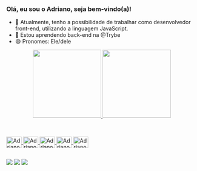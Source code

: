 ### Olá, eu sou o Adriano, seja bem-vindo(a)!

- 🔭 Atualmente, tenho a possibilidade de trabalhar como desenvolvedor front-end, utilizando a linguagem JavaScript.
- 🌱 Estou aprendendo back-end na @Trybe
- 😄 Pronomes: Ele/dele

<div align="center">
  <a href="https://github.com/dev-adrianotavares">
  <img height="180em" src="https://github-readme-stats.vercel.app/api?username=dev-adrianotavares&show_icons=true&theme=dark&include_all_commits=true&count_private=true"/>
  <img height="180em" src="https://github-readme-stats.vercel.app/api/top-langs/?username=dev-adrianotavares&layout=compact&langs_count=7&theme=dark"/>
</div>
  
  ##
  
  <div style="display: inline_block"><br>
  <img align="center" alt="Adriano-JS-Logo" height="30" width="40" src="https://cdn.jsdelivr.net/gh/devicons/devicon/icons/javascript/javascript-original.svg">
  <img align="center" alt="Adriano-React-Logo" height="30" width="40" src="https://cdn.jsdelivr.net/gh/devicons/devicon/icons/react/react-original.svg">
  <img align="center" alt="Adriano-HTML-Logo" height="30" width="40" src="https://cdn.jsdelivr.net/gh/devicons/devicon/icons/html5/html5-original.svg">
  <img align="center" alt="Adriano-CSS-Logo" height="30" width="40" src="https://cdn.jsdelivr.net/gh/devicons/devicon/icons/css3/css3-original.svg">
   <img align="center" alt="Adriano-Redux-Logo" height="30" width="40" src="https://cdn.jsdelivr.net/gh/devicons/devicon/icons/redux/redux-original.svg">
  </div>
  
  ##
  
  <div> 
  <a href="https://www.instagram.com/adreano_ct/" target="_blank"><img src="https://img.shields.io/badge/-Instagram-%23E4405F?style=for-the-badge&logo=instagram&logoColor=white" target="_blank"></a>
  <a href = "mailto:adreanotavares@gmail.com"><img src="https://img.shields.io/badge/-Gmail-%23333?style=for-the-badge&logo=gmail&logoColor=white" target="_blank"></a>
  <a href="https://www.linkedin.com/in/adriano-tavares-dev/" target="_blank"><img src="https://img.shields.io/badge/-LinkedIn-%230077B5?style=for-the-badge&logo=linkedin&logoColor=white" target="_blank"></a>
</div>
